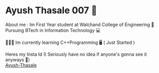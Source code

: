 # Ayush Thasale 007 🧿

About me : Im First Year student at Walchand College of Engineering 📘 Pursuing BTech in Information Technology 💻<br>

🕵🏼‍♂️ Im currently learning C++Programming 🖥 ( Just Started )<br> 

Heres my Insta Id (I Seriously have no idea if anyone's gonna see it anyways 🤣)<br>
[Ayush-Thasale](https://www.instagram.com/ayush_thasale_07/)<br>
